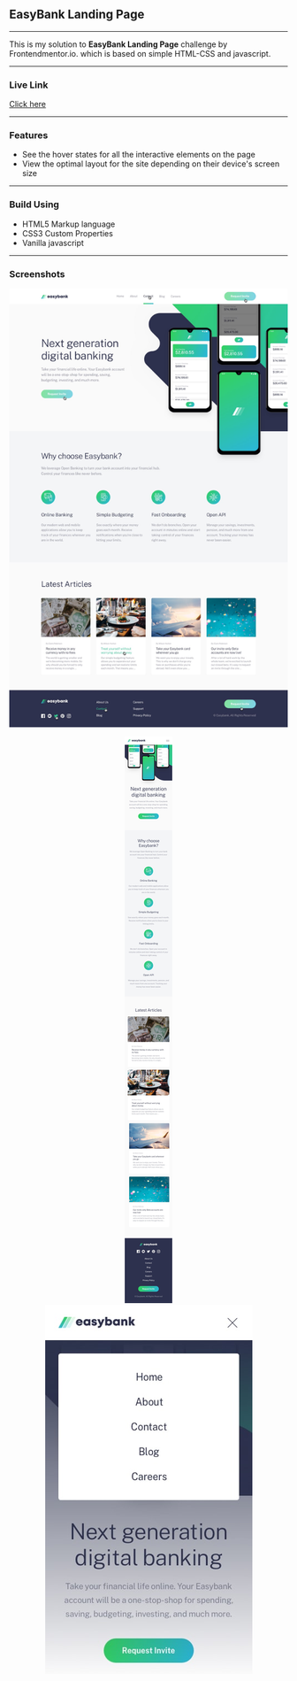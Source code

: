 <h2>EasyBank Landing Page</h2>
<hr>
This is my solution to <strong>EasyBank Landing Page</strong> challenge by Frontendmentor.io. which is based on simple HTML-CSS and javascript.
<hr>

<h3>Live Link</h3>
<a href="https://sonakshirawat.github.io/Easybank-landing-page/">Click here</a>
<hr>
<h3>Features</h3>
<ul>
<li>See the hover states for all the interactive elements on the page</li>
<li>View the optimal layout for the site depending on their device's screen size</li>
</ul>
<hr> 
<h3>Build Using</h3>
<ul>
  <li>HTML5 Markup language</li>
  <li>CSS3 Custom Properties</li>
     <li>Vanilla javascript</li>
</ul>


<hr>
<h3>Screenshots</h3>
<img src="design/active-states.jpg" alt="Desktop version"/><br>
<p align="center">
<img src="design/mobile-design.jpg"  alt="Mobile view"><br>
<img src="design/mobile-navigation.jpg"  alt="Mobile view">

</p>